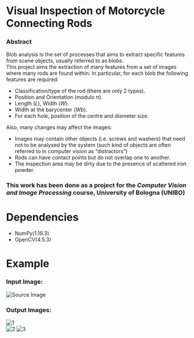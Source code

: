 # Visual Inspection of Motorcycle Connecting Rods
### Abstract
Blob analysis is the set of processes that aims to extract specific features from scene objects, usually referred to as *blobs*. 
\
This project aims the extraction of many features from a set of images where many rods are found within. In particular, for each blob the following features are required:

* Classification/type of the rod (there are only 2 types).
* Position and Orientation (modulo π).
* Length (*L*), Width (*W*).
* Width at the barycenter (*Wb*).
* For each hole, position of the centre and diameter size.

Also, many changes may affect the images:
* Images may contain other objects (i.e. screws and washers) that need not to be analysed by the system (such kind of objects are often referred to in computer vision as “distractors”)
* Rods can have contact points but do not overlap one to another.  
* The inspection area may be dirty due to the presence of scattered iron powder.

### This work has been done as a project for the *Computer Vision and Image Processing* course, University of Bologna (UNIBO)

# Dependencies
* NumPy(1.19.3)
* OpenCV(4.5.3)

# Example
### Input Image:
![Source Image](https://i.imgur.com/wE8LIvB.png)

### Output Images:
![1](https://i.imgur.com/Rme2Go4.png)  
![2](https://i.imgur.com/SlB47Gx.png)
![3](https://i.imgur.com/rkMN665.png)
